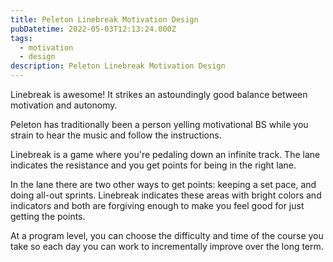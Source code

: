 ```yaml
---
title: Peleton Linebreak Motivation Design
pubDatetime: 2022-05-03T12:13:24.000Z
tags:
  - motivation
  - design
description: Peleton Linebreak Motivation Design
---
```


Linebreak is awesome! It strikes an astoundingly good balance between motivation
and autonomy.

Peleton has traditionally been a person yelling motivational BS while
you strain to hear the music and follow the instructions.

Linebreak is a game where you're pedaling down an infinite track. The lane
indicates the resistance and you get points for being in the right lane.

In the lane there are two other ways to get points: keeping a set pace, and
doing all-out sprints. Linebreak indicates these areas with bright colors and
indicators and both are forgiving enough to make you feel good for just getting
the points.

At a program level, you can choose the difficulty and time of the course you
take so each day you can work to incrementally improve over the long term.
